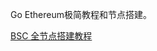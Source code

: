 Go Ethereum极简教程和节点搭建。

[BSC 全节点搭建教程](https://github.com/WTFAcademy/WTFGeth/blob/main/NodeBSC/readme.md)
